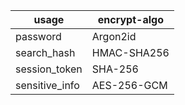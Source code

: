 | usage          | encrypt-algo |
| -------------- | ------------ |
| password       | Argon2id     |
| search_hash    | HMAC-SHA256  |
| session_token  | SHA-256      |
| sensitive_info | AES-256-GCM  |
